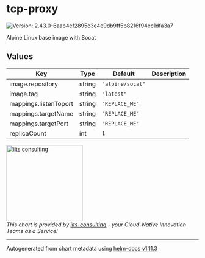 # tcp-proxy

![Version: 2.43.0-6aab4ef2895c3e4e9db9ff5b8216f94ec1dfa3a7](https://img.shields.io/badge/Version-2.43.0--6aab4ef2895c3e4e9db9ff5b8216f94ec1dfa3a7-informational?style=flat-square)

Alpine Linux base image with Socat

## Values

| Key | Type | Default | Description |
|-----|------|---------|-------------|
| image.repository | string | `"alpine/socat"` |  |
| image.tag | string | `"latest"` |  |
| mappings.listenToport | string | `"REPLACE_ME"` |  |
| mappings.targetName | string | `"REPLACE_ME"` |  |
| mappings.targetPort | string | `"REPLACE_ME"` |  |
| replicaCount | int | `1` |  |

<img src="https://iits-consulting.de/wp-content/uploads/2021/08/iits-logo-2021-red-square-xl.png"
alt="iits consulting" id="logo" width="200" height="200">
<br>
*This chart is provided by [iits-consulting](https://iits-consulting.de/) - your Cloud-Native Innovation Teams as a Service!*

----------------------------------------------
Autogenerated from chart metadata using [helm-docs v1.11.3](https://github.com/norwoodj/helm-docs/releases/v1.11.3)
